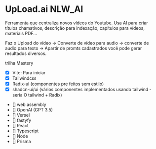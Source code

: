 # UpLoad.ai NLW_AI

Ferramenta que centraliza novos vídeos do Youtube. Usa AI para criar títulos chamativos, descrição para indexação, capítulos para vídeos, materiais PDF...

Faz o Upload do vídeo -> Converte de vídeo para audio -> converte de audio para texto -> Apartir de promts cadastrados você pode gerar resultados diversos.


trilha Mastery

- [x] Vite: Para iniciar
- [x] Tailwindcss
- [x] Radix-ui (componentes pre feitos sem estilo)
- [x] shadcn-ui/ui (vários componentes implementados usando tailwind - seria O tailwind + Radix)
- [] web assembly
- [] OpenAI (GPT 3.5)
- [] Versel
- [] fastyfy
- [] React
- [] Typescript
- [] Node
- [] Prisma


<!--
AI: temperatura - Quanto maior a temperatura a AI fica mais criativa com mais chances de erro

pnpm -> é a mesma coisa de npm. Mas ele otimiza o espaço ocupado pela máquina. PNPM as dependencias são compatilhadas pelos projetos a partir de uma referência.

pnpm create vite
    nome: upload-ai-web
    React typescript


Não é bom usar export default: O problema é que usando export default não dá nome para as coisas e só pode ter um por arquivo.


No guia de instalação do shadcn-ui/ui já instala o tailwind e radix

    pnpm add -D tailwindcss postcss autoprefixer

    npx tailwindcss init -p


editar tsconfig.json
dentro de compilier opition 
/* Paths */
"baseUrl": ".",
"paths": {
  "@/*": ["./src/*"]
}
Isso vai fazer com que qualquer import que você fizer que começa com @ vai começar da pasta source

Update vite.config.ts

pnpm i -D @types/node

biblioteca que permite fazer a importações das apis internas do node dentro do arquivo de configuração do vite

Adicionar o código no vite.config.ts

import path from "path"
import react from "@vitejs/plugin-react"
import { defineConfig } from "vite"
 
export default defineConfig({
  plugins: [react()],
  resolve: {
    alias: {
      "@": path.resolve(__dirname, "./src"),
    },
  },
})

pnpm dlx shadcn-ui@latest init

selecione type script
estilo new york (componente mais flat)
tonalidade de cinza: zinc - cinza totalmente cinza
onde tá o css global: src/index.css
yes
tailwind.config.js
@/components
@/lib/utils (onde vai colocar algumas funções utilitárias da biblioteca)
no (como não estamos usando o NEXT)

testar se está funcionando
Usar o comando para adicionar componentes do shadcn-ui na biblioteca:

pnpm dlx shadcn-ui@latest add button


A vantagem do shadcn-ui é a capacidade de personaliza os componentes pois são totalmente copiados para dentro da biblioteca

Extenções do Visual studio recomendadas:
- code spell checker
- prisma
- tailwind css intellisense
- post css lenguage suport

32:00
-->
